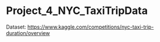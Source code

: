 # Project_4_NYC_TaxiTripData


Dataset: https://www.kaggle.com/competitions/nyc-taxi-trip-duration/overview
